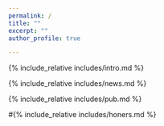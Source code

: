 ```yaml
---
permalink: /
title: ""
excerpt: ""
author_profile: true

---
```


<span class='anchor' id='about-me'></span>
{% include_relative includes/intro.md %}

{% include_relative includes/news.md %}

{% include_relative includes/pub.md %}

#{% include_relative includes/honers.md %}
